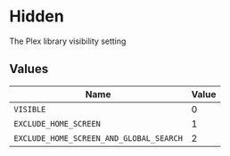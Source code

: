 # Hidden

The Plex library visibility setting


## Values

| Name                                    | Value                                   |
| --------------------------------------- | --------------------------------------- |
| `VISIBLE`                               | 0                                       |
| `EXCLUDE_HOME_SCREEN`                   | 1                                       |
| `EXCLUDE_HOME_SCREEN_AND_GLOBAL_SEARCH` | 2                                       |